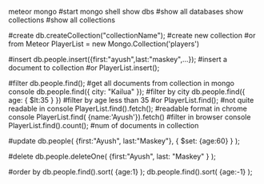 meteor mongo						#start mongo shell
show dbs						#show all databases
show collections					#show all collections

#create
db.createCollection("collectionName");			#create new collection
#or from Meteor
PlayerList = new Mongo.Collection('players')

#insert
db.people.insert({first:"ayush",last:"maskey",...});	#insert a document to collection
#or
PlayerList.insert();

#filter
db.people.find();					#get all documents from collection in mongo console
db.people.find({ city: "Kailua" });			#filter by city
db.people.find({ age: { $lt:35 } })			#filter by age less than 35
#or
PlayerList.find();					#not quite readable in console
PlayerList.find().fetch();				#readable format in chrome console
PlayerList.find( {name:'Ayush'}).fetch()		#filter in browser console
PlayerList.find().count();				#num of documents in collection

#update
db.people( {first:"Ayush", last:"Maskey"}, { $set: {age:60} } );


#delete
db.people.deleteOne( {first:"Ayush", last: "Maskey" } );

#order by
db.people.find().sort( {age:1} );
db.people.find().sort( {age:-1} );
